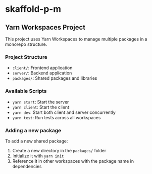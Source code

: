# skaffold-p-m

## Yarn Workspaces Project

This project uses Yarn Workspaces to manage multiple packages in a monorepo structure.

### Project Structure

- `client/`: Frontend application
- `server/`: Backend application
- `packages/`: Shared packages and libraries

### Available Scripts

- `yarn start`: Start the server
- `yarn client`: Start the client
- `yarn dev`: Start both client and server concurrently
- `yarn test`: Run tests across all workspaces

### Adding a new package

To add a new shared package:

1. Create a new directory in the `packages/` folder
2. Initialize it with `yarn init`
3. Reference it in other workspaces with the package name in dependencies
